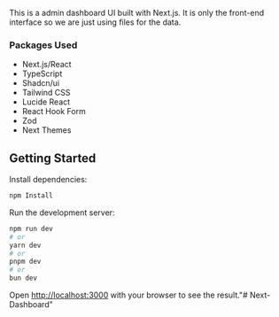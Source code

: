 This is a admin dashboard UI built with Next.js. It is only the front-end interface so we are just using files for the data.

### Packages Used

- Next.js/React
- TypeScript
- Shadcn/ui
- Tailwind CSS
- Lucide React
- React Hook Form
- Zod
- Next Themes

## Getting Started

Install dependencies:

```bash
npm Install
```

Run the development server:

```bash
npm run dev
# or
yarn dev
# or
pnpm dev
# or
bun dev
```

Open [http://localhost:3000](http://localhost:3000) with your browser to see the result."# Next-Dashboard" 
